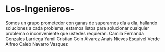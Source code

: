 # Los-Ingenieros-
Somos un grupo prometedor con ganas de superarnos día a día, hallando soluciones a cada problema, estamos listos para solucionar cualquier problema o inconveniente que ustedes requieran.
Camila Fernanda Gonzales Larriega
Yamil Cristian Goin Álvarez
Anais Nieves Esquivel Verde
Alfreo Caleb Navarro Vasquez
